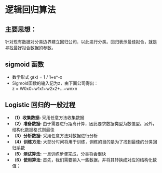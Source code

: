 # 逻辑回归算法

## 主要思想：
针对现有数据对分类边界建立回归公司，以此进行分类。回归表示最佳拟合，就是寻找最好拟合数据的参数。

## sigmoid 函数
- 数学形式 g(x) = 1 / 1+e^-x
- Sigmoid函数的输入记为z，由下面公司得出：  
z = W0x0+w1x1+w2x2+...+wnxn    
 

## Logistic 回归的一般过程
- **（1）收集数据:** 采用任意方法收集数据
- **（2）准备数据:** 由于需要进行距离计算，因此要求数据类型为数值型。另外，结构化数据格式则最佳
- **（3）分析数据:** 采用任意方法对数据进行分析
- **（4）训练方法:** 大部分时间将用于训练，训练的目的是为了找到最佳的分类回归系数
- **（5）测试算法:** 一旦训练步骤完成，分类将会很快
- **（6）使用算法:** 首先，我们需要输入一些数据，并将其转换成对应的结构化数值；
